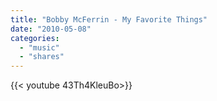```yaml
---
title: "Bobby McFerrin - My Favorite Things"
date: "2010-05-08"
categories:
  - "music"
  - "shares"
---
```


<div style="width: 70vw;">{{< youtube 43Th4KleuBo>}}</div>

